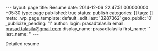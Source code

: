 --- layout: page title: Resume date: 2014-12-06 22:47:51.000000000 +05:30 type: page published: true status: publish categories: [] tags: [] meta: \_wp\_page\_template: default \_edit\_last: '3287362' geo\_public: '0' \_publicize\_pending: '1' author: login: prasadtalasila email: prasad.talasila@gmail.com display\_name: prasadtalasila first\_name: '' last\_name: '' ---

Detailed resume

